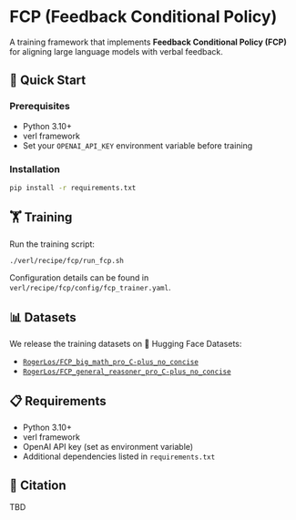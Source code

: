 # FCP (Feedback Conditional Policy)

A training framework that implements **Feedback Conditional Policy (FCP)** for aligning large language models with verbal feedback.

## 🚀 Quick Start

### Prerequisites

- Python 3.10+
- verl framework
- Set your `OPENAI_API_KEY` environment variable before training

### Installation

```bash
pip install -r requirements.txt
```

## 🏋️ Training

Run the training script:

```bash
./verl/recipe/fcp/run_fcp.sh
```

Configuration details can be found in `verl/recipe/fcp/config/fcp_trainer.yaml`.

## 📊 Datasets

We release the training datasets on 🤗 Hugging Face Datasets:

- [`RogerLos/FCP_big_math_pro_C-plus_no_concise`](https://huggingface.co/datasets/RogerLos/FCP_big_math_pro_C-plus_no_concise)
- [`RogerLos/FCP_general_reasoner_pro_C-plus_no_concise`](https://huggingface.co/datasets/RogerLos/FCP_general_reasoner_pro_C-plus_no_concise)


## 📋 Requirements

- Python 3.10+
- verl framework
- OpenAI API key (set as environment variable)
- Additional dependencies listed in `requirements.txt`

## 📖 Citation

TBD
